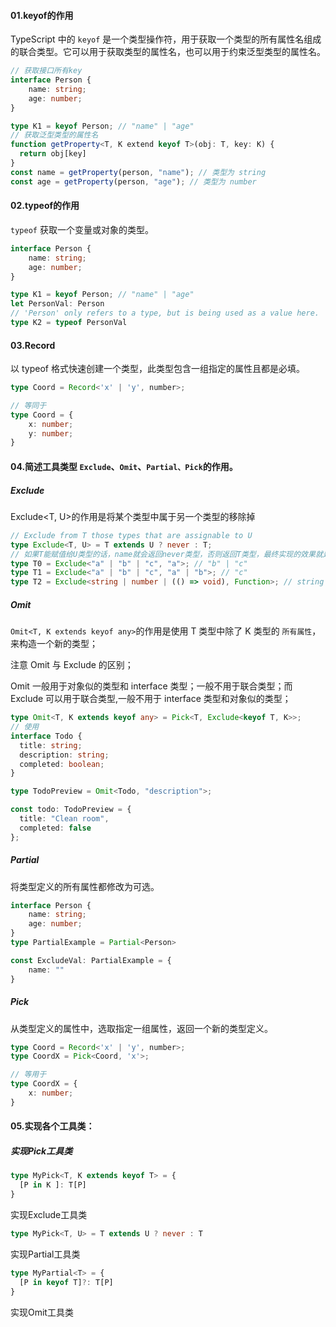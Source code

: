 #### 01.keyof的作用

TypeScript 中的 `keyof` 是一个类型操作符，用于获取一个类型的所有属性名组成的联合类型。它可以用于获取类型的属性名，也可以用于约束泛型类型的属性名。

```typescript
// 获取接口所有key
interface Person {
    name: string;
    age: number;
}

type K1 = keyof Person; // "name" | "age"
// 获取泛型类型的属性名
function getProperty<T, K extend keyof T>(obj: T, key: K) {
  return obj[key]
}
const name = getProperty(person, "name"); // 类型为 string
const age = getProperty(person, "age"); // 类型为 number

```

#### 02.typeof的作用

`typeof` 获取一个变量或对象的类型。

```typescript
interface Person {
    name: string;
    age: number;
}

type K1 = keyof Person; // "name" | "age"
let PersonVal: Person
// 'Person' only refers to a type, but is being used as a value here.
type K2 = typeof PersonVal
```

#### 03.Record

以 typeof 格式快速创建一个类型，此类型包含一组指定的属性且都是必填。

```typescript
type Coord = Record<'x' | 'y', number>;

// 等同于
type Coord = {
	x: number;
	y: number;
}

```

#### 04.简述工具类型 `Exclude`、`Omit`、`Partial、Pick`的作用。

##### Exclude

Exclude<T, U>的作用是将某个类型中属于另一个类型的移除掉

```typescript
// Exclude from T those types that are assignable to U
type Exclude<T, U> = T extends U ? never : T;
// 如果T能赋值给U类型的话，name就会返回never类型，否则返回T类型，最终实现的效果就是将T中某些属于U的类型移除掉。
type T0 = Exclude<"a" | "b" | "c", "a">; // "b" | "c"
type T1 = Exclude<"a" | "b" | "c", "a" | "b">; // "c"
type T2 = Exclude<string | number | (() => void), Function>; // string | number

```

##### Omit

`Omit<T, K extends keyof any>`的作用是使用 T 类型中除了 K 类型的 `所有属性`，来构造一个新的类型；

注意 Omit 与 Exclude 的区别；

Omit 一般用于对象似的类型和 interface 类型；一般不用于联合类型；而 Exclude 可以用于联合类型,一般不用于 interface 类型和对象似的类型；

```typescript
type Omit<T, K extends keyof any> = Pick<T, Exclude<keyof T, K>>;
// 使用
interface Todo {
  title: string;
  description: string;
  completed: boolean;
}

type TodoPreview = Omit<Todo, "description">;

const todo: TodoPreview = {
  title: "Clean room",
  completed: false
};

```

##### Partial

将类型定义的所有属性都修改为可选。

```typescript
interface Person {
    name: string;
    age: number;
}
type PartialExample = Partial<Person>

const ExcludeVal: PartialExample = {
    name: ""
}
```

##### Pick

从类型定义的属性中，选取指定一组属性，返回一个新的类型定义。

```typescript
type Coord = Record<'x' | 'y', number>;
type CoordX = Pick<Coord, 'x'>;

// 等用于
type CoordX = {
	x: number;
}

```

#### 05.实现各个工具类：

##### 实现Pick工具类

```ts
type MyPick<T, K extends keyof T> = {
  [P in K ]: T[P]
}
```

实现Exclude工具类

```ts
type MyPick<T, U> = T extends U ? never : T
```

实现Partial工具类

```ts
type MyPartial<T> = {
  [P in keyof T]?: T[P]
}
```

实现Omit工具类
